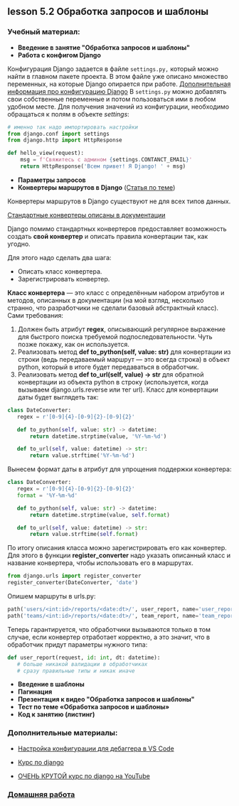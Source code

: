 ## lesson 5.2 Обработка запросов и шаблоны

### Учебный материал:
- **Введение в занятие "Обработка запросов и шаблоны"**
- **Работа с конфигом Django**

Конфигурация Django задается в файле `settings.py,` который можно найти в главном пакете проекта. В этом файле уже описано множество переменных, на которые Django опирается при работе. [Дополнительная информация про конфигурацию Django](https://docs.djangoproject.com/en/3.2/topics/settings/)
В `settings.py` можно добавлять свои собственные переменные и потом пользоваться ими в любом удобном месте.
Для получения значений из конфигурации, необходимо обращаться к полям в объекте *settings*:

```python
# именно так надо импортировать настройки
from django.conf import settings
from django.http import HttpResponse

def hello_view(request): 
    msg = f'Свяжитесь с админом {settings.CONTANCT_EMAIL}' 
    return HttpResponse('Всем привет! Я Django! ' + msg)
```

- **Параметры запросов**
- **Конвертеры маршрутов в Django** ([Статья по теме](https://habr.com/ru/companies/yandex_praktikum/articles/541068/))

Конвертеры маршрутов в Django существуют не для всех типов данных.

[Стандартные конвертеры описаны в документации](https://docs.djangoproject.com/en/3.2/topics/http/urls/#path-converters)

Django помимо стандартных конвертеров предоставляет возможность создать **свой конвертер** и описать правила конвертации так, как угодно.

Для этого надо сделать два шага:
- Описать класс конвертера.
- Зарегистрировать конвертер.

**Класс конвертера** — это класс с определённым набором атрибутов и методов, описанных в документации (на мой взгляд, несколько странно, что разработчики не сделали базовый абстрактный класс). Сами требования:

1. Должен быть атрибут **regex**, описывающий регулярное выражение для быстрого поиска требуемой подпоследовательности. Чуть позже покажу, как он используется.
2. Реализовать метод **def to_python(self, value: str)** для конвертации из строки (ведь передаваемый маршрут — это всегда строка) в объект python, который в итоге будет передаваться в обработчик.
3. Реализовать метод **def to_url(self, value) -> str** для обратной конвертации из объекта python в строку (используется, когда вызываем django.urls.reverse или тег url).
Класс для конвертации даты будет выглядеть так:

```python
class DateConverter:
   regex = r'[0-9]{4}-[0-9]{2}-[0-9]{2}'

   def to_python(self, value: str) -> datetime:
       return datetime.strptime(value, '%Y-%m-%d')

   def to_url(self, value: datetime) -> str:
       return value.strftime('%Y-%m-%d')
```
Вынесем формат даты в атрибут для упрощения поддержки конвертера:
```python
class DateConverter:
   regex = r'[0-9]{4}-[0-9]{2}-[0-9]{2}'
   format = '%Y-%m-%d'

   def to_python(self, value: str) -> datetime:
       return datetime.strptime(value, self.format)

   def to_url(self, value: datetime) -> str:
       return value.strftime(self.format)
```
По итогу описания класса можно зарегистрировать его как конвертер. Для этого в функции **register_converter** надо указать описанный класс и название конвертера, чтобы использовать его в маршрутах.
```python
from django.urls import register_converter
register_converter(DateConverter, 'date')
```
Опишем маршруты в urls.py:
```python
path('users/<int:id>/reports/<date:dt>/', user_report, name='user_report'),
path('teams/<int:id>/reports/<date:dt>/', team_report, name='team_report'),
```
Теперь гарантируется, что обработчики вызываются только в том случае, если конвертер отработает корректно, а это значит, что в обработчик придут параметры нужного типа:
```python
def user_report(request, id: int, dt: datetime):
   # больше никакой валидации в обработчиках
   # сразу правильные типы и никак иначе
```
- **Введение в шаблоны**
- **Пагинация**
- **Презентация к видео "Обработка запросов и шаблоны"**
- **Тест по теме «Обработка запросов и шаблоны»**
- **Код к занятию (листинг)**

### Дополнительные материалы:

- [Настройка конфигурации для дебаггера в VS Code](../lesson_5.1/debug_config)

- [Курс по django](https://proglib.io/p/kurs-django-chast-1-django-chto-eto-obzor-i-ustanovka-freymvorka-struktura-proekta-2023-07-25)

- [ОЧЕНЬ КРУТОЙ курс по django на YouTube](https://www.youtube.com/playlist?list=PLA0M1Bcd0w8yU5h2vwZ4LO7h1xt8COUXl)

### [Домашняя работа](../dj-homeworks/1.1-first-project/)

